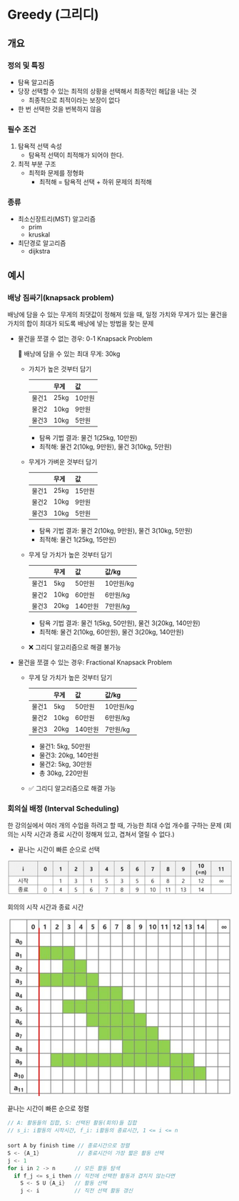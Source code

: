 # Greedy (그리디)

## 개요

### 정의 및 특징

- 탐욕 알고리즘
- 당장 선택할 수 있는 최적의 상황을 선택해서 최종적인 해답을 내는 것
    - 최종적으로 최적이라는 보장이 없다
- 한 번 선택한 것을 번복하지 않음

### 필수 조건

1. 탐욕적 선택 속성
    - 탐욕적 선택이 최적해가 되어야 한다.
2. 최적 부분 구조
    - 최적화 문제를 정형화
        - 최적해 = 탐욕적 선택 + 하위 문제의 최적해

### 종류

- 최소신장트리(MST) 알고리즘
    - prim
    - kruskal
- 최단경로 알고리즘
    - dijkstra

## 예시

### 배낭 짐싸기(knapsack problem)

배낭에 담을 수 있는 무게의 최댓값이 정해져 있을 때, 일정 가치와 무게가 있는 물건을 가치의 합이 최대가 되도록 배낭에 넣는 방법을 찾는 문제

- 물건을 쪼갤 수 없는 경우: 0-1 Knapsack Problem
    
    🔺 배낭에 담을 수 있는 최대 무게: 30kg
    
    - 가치가 높은 것부터 담기
        
        
        |  | 무게 | 값 |
        | --- | --- | --- |
        | 물건1 | 25kg | 10만원 |
        | 물건2 | 10kg | 9만원 |
        | 물건3 | 10kg | 5만원 |
        - 탐욕 기법 결과: 물건 1(25kg, 10만원)
        - 최적해: 물건 2(10kg, 9만원), 물건 3(10kg, 5만원)
    - 무게가 가벼운 것부터 담기
        
        
        |  | 무게 | 값 |
        | --- | --- | --- |
        | 물건1 | 25kg | 15만원 |
        | 물건2 | 10kg | 9만원 |
        | 물건3 | 10kg | 5만원 |
        - 탐욕 기법 결과: 물건 2(10kg, 9만원), 물건 3(10kg, 5만원)
        - 최적해: 물건 1(25kg, 15만원)
    - 무게 당 가치가 높은 것부터 담기
        
        
        |  | 무게 | 값 | 값/kg |
        | --- | --- | --- | --- |
        | 물건1 | 5kg | 50만원 | 10만원/kg |
        | 물건2 | 10kg | 60만원 | 6만원/kg |
        | 물건3 | 20kg | 140만원 | 7만원/kg |
        - 탐욕 기법 결과: 물건 1(5kg, 50만원), 물건 3(20kg, 140만원)
        - 최적해: 물건 2(10kg, 60만원), 물건 3(20kg, 140만원)
    - ❌ 그리디 알고리즘으로 해결 불가능
- 물건을 쪼갤 수 있는 경우: Fractional Knapsack Problem
    - 무게 당 가치가 높은 것부터 담기
        
        
        |  | 무게 | 값 | 값/kg |
        | --- | --- | --- | --- |
        | 물건1 | 5kg | 50만원 | 10만원/kg |
        | 물건2 | 10kg | 60만원 | 6만원/kg |
        | 물건3 | 20kg | 140만원 | 7만원/kg |
        - 물건1: 5kg, 50만원
        - 물건3: 20kg, 140만원
        - 물건2: 5kg, 30만원
        - 총 30kg, 220만원
    - ✅ 그리디 알고리즘으로 해결 가능

### 회의실 배정 (Interval Scheduling)

한 강의실에서 여러 개의 수업을 하려고 할 때, 가능한 최대 수업 개수를 구하는 문제
(회의는 시작 시간과 종료 시간이 정해져 있고, 겹쳐서 열릴 수 없다.)

- 끝나는 시간이 빠른 순으로 선택

![회의의 시작 시간과 종료 시간](Greedy%20(%E1%84%80%E1%85%B3%E1%84%85%E1%85%B5%E1%84%83%E1%85%B5)%2029a51cc3c57e4474842a81e1b55dfb63/Untitled.png)

회의의 시작 시간과 종료 시간

![끝나는 시간이 빠른 순으로 정렬](Greedy%20(%E1%84%80%E1%85%B3%E1%84%85%E1%85%B5%E1%84%83%E1%85%B5)%2029a51cc3c57e4474842a81e1b55dfb63/Untitled%201.png)

끝나는 시간이 빠른 순으로 정렬

```java
// A: 활동들의 집합, S: 선택된 활동(회의)들 집합
// s_i: i활동의 시작시간, f_i: i활동의 종료시간, 1 <= i <= n

sort A by finish time // 종료시간으로 정렬
S <- {A_1}            // 종료시간이 가장 짧은 활동 선택
j <- 1
for i in 2 -> n      // 모든 활동 탐색
  if f_j <= s_i then // 직전에 선택한 활동과 겹치지 않는다면
    S <- S U {A_i}   // 활동 선택
    j <- i           // 직전 선택 활동 갱신
```